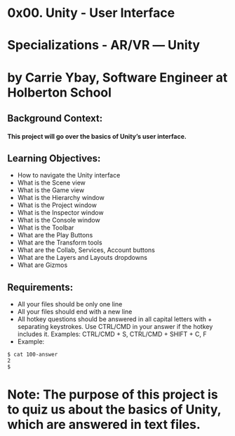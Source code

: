 # 0x00. Unity - User Interface
# Specializations - AR/VR ― Unity
# by Carrie Ybay, Software Engineer at Holberton School

## Background Context:
#### This project will go over the basics of Unity’s user interface.

## Learning Objectives:
* How to navigate the Unity interface
* What is the Scene view
* What is the Game view
* What is the Hierarchy window
* What is the Project window
* What is the Inspector window
* What is the Console window
* What is the Toolbar
* What are the Play Buttons
* What are the Transform tools
* What are the Collab, Services, Account buttons
* What are the Layers and Layouts dropdowns
* What are Gizmos

## Requirements:
* All your files should be only one line
* All your files should end with a new line
* All hotkey questions should be answered in all capital letters with + separating keystrokes. Use CTRL/CMD in your answer if the hotkey includes it. Examples: CTRL/CMD + S, CTRL/CMD + SHIFT + C, F 
* Example:
```Unity
$ cat 100-answer
2
$
```

# Note: The purpose of this project is to quiz us about the basics of Unity, which are answered in text files.
